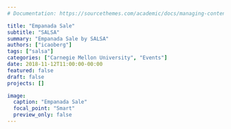 ```yaml
---
# Documentation: https://sourcethemes.com/academic/docs/managing-content/

title: "Empanada Sale"
subtitle: "SALSA"
summary: "Empanada Sale by SALSA"
authors: ["icaoberg"]
tags: ["salsa"]
categories: ["Carnegie Mellon University", "Events"]
date: 2018-11-12T11:00:00-00:00
featured: false
draft: false
projects: []

image:
  caption: "Empanada Sale"
  focal_point: "Smart"
  preview_only: false
---
```

